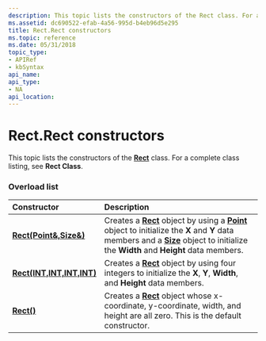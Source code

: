 ```yaml
---
description: This topic lists the constructors of the Rect class. For a complete class listing, see Rect Class.
ms.assetid: dc690522-efab-4a56-995d-b4eb96d5e295
title: Rect.Rect constructors
ms.topic: reference
ms.date: 05/31/2018
topic_type: 
- APIRef
- kbSyntax
api_name: 
api_type: 
- NA
api_location: 
---
```


# Rect.Rect constructors

This topic lists the constructors of the [**Rect**](/windows/desktop/api/gdiplustypes/nl-gdiplustypes-rect) class. For a complete class listing, see **Rect Class**.

### Overload list



| Constructor                                                                 | Description                                                                                                                                                                                                                                                                                        |
|:----------------------------------------------------------------------------|:---------------------------------------------------------------------------------------------------------------------------------------------------------------------------------------------------------------------------------------------------------------------------------------------------|
| [**Rect(Point&,Size&)**](/windows/win32/api/gdiplustypes/nf-gdiplustypes-rect-rect(inconstpoint__inconstsize_))       | Creates a [**Rect**](/windows/desktop/api/gdiplustypes/nl-gdiplustypes-rect) object by using a [**Point**](/windows/desktop/api/gdiplustypes/nl-gdiplustypes-point) object to initialize the **X** and **Y** data members and a [**Size**](/windows/desktop/api/gdiplustypes/nl-gdiplustypes-size) object to initialize the **Width** and **Height** data members.<br/> |
| [**Rect(INT,INT,INT,INT)**](/windows/win32/api/gdiplustypes/nf-gdiplustypes-rect-rect(inint_inint_inint_inint)) | Creates a [**Rect**](/windows/desktop/api/gdiplustypes/nl-gdiplustypes-rect) object by using four integers to initialize the **X**, **Y**, **Width**, and **Height** data members.<br/>                                                                                                                               |
| [**Rect()**](/windows/win32/api/gdiplustypes/nf-gdiplustypes-rect-rect)                                 | Creates a [**Rect**](/windows/desktop/api/gdiplustypes/nl-gdiplustypes-rect) object whose x-coordinate, y-coordinate, width, and height are all zero. This is the default constructor. <br/>                                                                                                                          |



 

 
